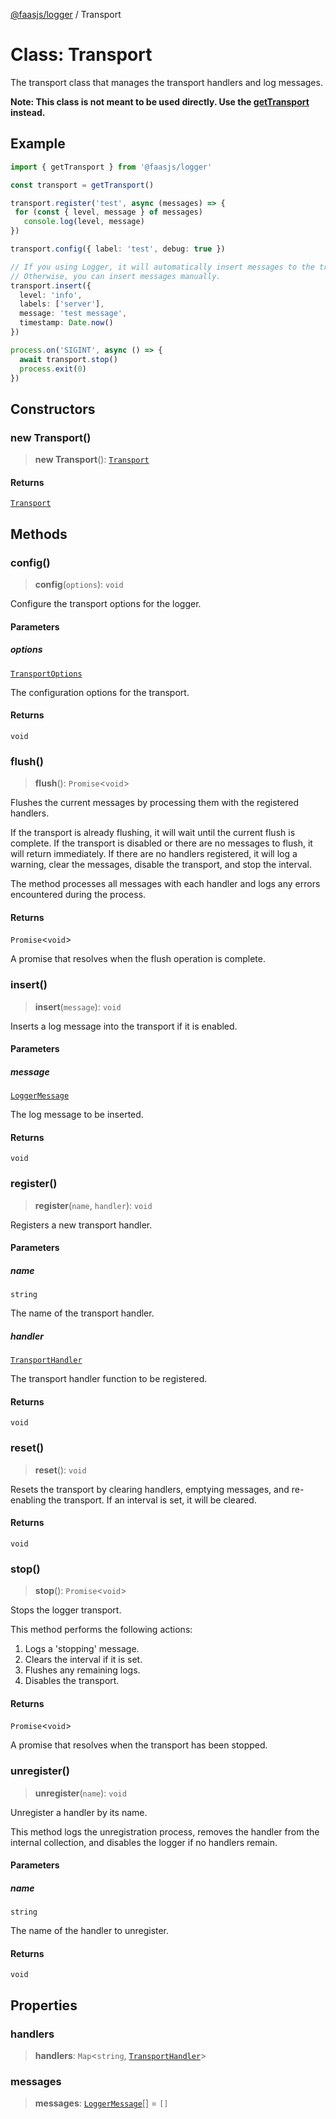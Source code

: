 [@faasjs/logger](../README.md) / Transport

# Class: Transport

The transport class that manages the transport handlers and log messages.

**Note: This class is not meant to be used directly. Use the [getTransport](../functions/getTransport.md) instead.**

## Example

```typescript
import { getTransport } from '@faasjs/logger'

const transport = getTransport()

transport.register('test', async (messages) => {
 for (const { level, message } of messages)
   console.log(level, message)
})

transport.config({ label: 'test', debug: true })

// If you using Logger, it will automatically insert messages to the transport.
// Otherwise, you can insert messages manually.
transport.insert({
  level: 'info',
  labels: ['server'],
  message: 'test message',
  timestamp: Date.now()
})

process.on('SIGINT', async () => {
  await transport.stop()
  process.exit(0)
})
```

## Constructors

### new Transport()

> **new Transport**(): [`Transport`](Transport.md)

#### Returns

[`Transport`](Transport.md)

## Methods

### config()

> **config**(`options`): `void`

Configure the transport options for the logger.

#### Parameters

##### options

[`TransportOptions`](../type-aliases/TransportOptions.md)

The configuration options for the transport.

#### Returns

`void`

### flush()

> **flush**(): `Promise`\<`void`\>

Flushes the current messages by processing them with the registered handlers.

If the transport is already flushing, it will wait until the current flush is complete.
If the transport is disabled or there are no messages to flush, it will return immediately.
If there are no handlers registered, it will log a warning, clear the messages, disable the transport, and stop the interval.

The method processes all messages with each handler and logs any errors encountered during the process.

#### Returns

`Promise`\<`void`\>

A promise that resolves when the flush operation is complete.

### insert()

> **insert**(`message`): `void`

Inserts a log message into the transport if it is enabled.

#### Parameters

##### message

[`LoggerMessage`](../type-aliases/LoggerMessage.md)

The log message to be inserted.

#### Returns

`void`

### register()

> **register**(`name`, `handler`): `void`

Registers a new transport handler.

#### Parameters

##### name

`string`

The name of the transport handler.

##### handler

[`TransportHandler`](../type-aliases/TransportHandler.md)

The transport handler function to be registered.

#### Returns

`void`

### reset()

> **reset**(): `void`

Resets the transport by clearing handlers, emptying messages, and re-enabling the transport.
If an interval is set, it will be cleared.

#### Returns

`void`

### stop()

> **stop**(): `Promise`\<`void`\>

Stops the logger transport.

This method performs the following actions:
1. Logs a 'stopping' message.
2. Clears the interval if it is set.
3. Flushes any remaining logs.
4. Disables the transport.

#### Returns

`Promise`\<`void`\>

A promise that resolves when the transport has been stopped.

### unregister()

> **unregister**(`name`): `void`

Unregister a handler by its name.

This method logs the unregistration process, removes the handler from the internal collection,
and disables the logger if no handlers remain.

#### Parameters

##### name

`string`

The name of the handler to unregister.

#### Returns

`void`

## Properties

### handlers

> **handlers**: `Map`\<`string`, [`TransportHandler`](../type-aliases/TransportHandler.md)\>

### messages

> **messages**: [`LoggerMessage`](../type-aliases/LoggerMessage.md)[] = `[]`
